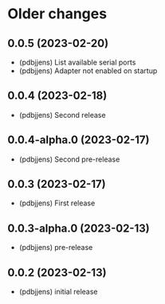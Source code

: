 # Older changes
## 0.0.5 (2023-02-20)

* (pdbjjens) List available serial ports
* (pdbjjens) Adapter not enabled on startup

## 0.0.4 (2023-02-18)

* (pdbjjens) Second release

## 0.0.4-alpha.0 (2023-02-17)

* (pdbjjens) Second pre-release

## 0.0.3 (2023-02-17)

* (pdbjjens) First release

## 0.0.3-alpha.0 (2023-02-13)

* (pdbjjens) pre-release

## 0.0.2 (2023-02-13)

* (pdbjjens) initial release
